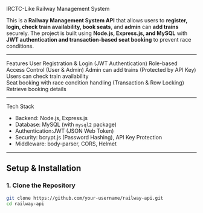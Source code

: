 IRCTC-Like Railway Management System

This is a **Railway Management System API** that allows users to **register, login, check train availability, book seats**, and **admin** can **add trains** securely. The project is built using **Node.js, Express.js, and MySQL** with **JWT authentication and transaction-based seat booking** to prevent race conditions.

---

Features
User Registration & Login (JWT Authentication)
Role-based Access Control (User & Admin)
Admin can add trains (Protected by API Key) 
Users can check train availability  
Seat booking with race condition handling (Transaction & Row Locking)  
Retrieve booking details

---

Tech Stack
- Backend: Node.js, Express.js  
- Database: MySQL (with `mysql2` package)  
- Authentication:JWT (JSON Web Token)  
- Security: bcrypt.js (Password Hashing), API Key Protection  
- Middleware: body-parser, CORS, Helmet  

---

## **Setup & Installation**
### **1. Clone the Repository**
```sh
git clone https://github.com/your-username/railway-api.git
cd railway-api
 
 
